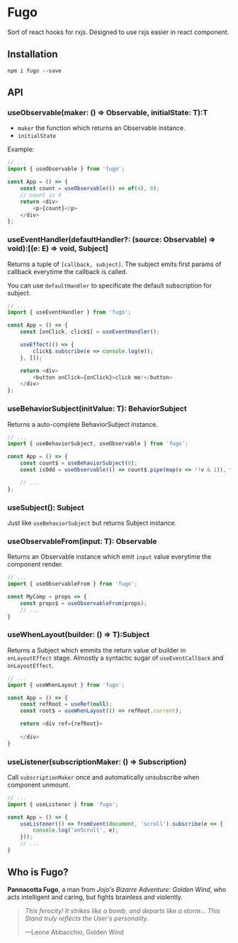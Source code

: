 # Fugo

Sort of react hooks for rxjs. Designed to use rxjs easier in react component.

## Installation

```
npm i fugo --save
```

## API

### useObservable(maker: () => Observable<T>, initialState: T):T

- `maker` the function which returns an Observable instance.
- `initialState` 

Example: 
```javascript
// ...
import { useObservable } from 'fugo';

const App = () => {
    const count = useObservable(() => of(4), 0);
    // count is 4
    return <div>
        <p>{count}</p>
    </div>
};
```

### useEventHandler(defaultHandler?: (source: Observable) => void):[(e: E) => void, Subject<E>]
Returns a tuple of `[callback, subject]`. The subject emits first params of callback everytime the callback is called.

You can use `defaultHandler` to specificate the default subscription for subject.

```javascript
// ...
import { useEventHandler } from 'fugo';

const App = () => {
    const [onClick, click$] = useEventHandler();

    useEffect(() => {
        click$.subscribe(e => console.log(e));
    }, []);

    return <div>
        <button onClick={onClick}>click me!</button>
    </div>
};
```

### useBehaviorSubject(initValue: T): BehaviorSubject<T>
Returns a auto-complete BehaviorSubject instance.

```javascript
// ...
import { useBehaviorSubject, useObservable } from 'fugo';

const App = () => {
    const count$ = useBehaviorSubject(0);
    const isOdd = useObservable(() => count$.pipe(map(v => !!v & 1)), false);

    // ...
};
```

### useSubject(): Subject<T>
Just like `useBehaviorSubject` but returns Subject instance.

### useObservableFrom(input: T): Observable<T>
Returns an Observable instance which emit `input` value everytime the component render.
```javascript 
// ...
import { useObservableFrom } from 'fugo';

const MyComp = props => {
    const props$ = useObservableFrom(props);
    // ...
}
```

### useWhenLayout(builder: () => T):Subject<T>
Returns a Subject which emmits the return value of builder in `onLayoutEffect` stage. Almostly a syntactic sugar of `useEventCallback` and `onLayoutEffect`.
```javascript
// ...
import { useWhenLayout } from 'fugo';

const App = () => {
    const refRoot = useRef(null);
    const root$ = useWhenLayout(() => refRoot.current);

    return <div ref={refRoot}>
    
    </div>
}
```

### useListener(subscriptionMaker: () => Subscription)
Call `subscriptionMaker` once and automatically unsubscribe when component unmount.
```javascript
// ...
import { useListener } from 'fugo';

const App = () => {
    useListener(() => fromEvent(document, 'scroll').subscribe(e => {
        console.log('onScroll', e);
    }));
    // ... 
}

```


## Who is Fugo?
**Pannacotta Fugo**, a man from *Jojo's Bizarre Adventure: Golden Wind*, who acts intelligent and caring, but fights brainless and violently.
> *This ferocity! It strikes like a bomb, and departs like a storm... This Stand truly reflects the User's personality.*
>
> —Leone Abbacchio, Golden Wind